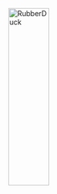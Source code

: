 <img src="https://postfiles.pstatic.net/MjAyMjA3MzFfMTc2/MDAxNjU5MjcwMzM0NzE1.D3B8A0CE0HC8OBbKVdctXah2EC0iuXZnodYkC3aL0oEg.Tyf9tugRZzB04Ve6mj0X9lhKeFme6H_zIKSUCi6zhuYg.PNG.forget980/image.png?type=w580" width="40%" height="30%" title="px(픽셀) 크기 설정" alt="RubberDuck"></img>

